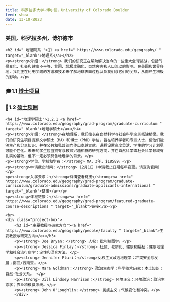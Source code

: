 ```yaml
---
title: 科罗拉多大学-博尔德，University of Colorado Boulder
feed: show
date: 13-10-2023
---
```


<html lang="zh">
<head>
    <meta charset="UTF-8">
    <title> 科罗拉多大学-博尔德，University of Colorado Boulder </title>
    <link rel="stylesheet" href="/assets/css/CSS.css">
</head>
<body>
    <h3>美国，科罗拉多州，博尔德市</h3>

    <h2 id=" 地理院系 ">🏫1 <a href=" https://www.colorado.edu/geography/ " target="_blank">地理系</a></h2>
    <p><strong>介绍：</strong> 我们的研究正在帮助解决当今的一些重大全球挑战，包括气候变化、社会和健康不平等、贫困、北极冰融化、自然灾害和人口流动的影响。在美国和世界各地，我们正在利用尖端的方法和技术来了解地球表面过程以及我们与它们的关系，从而产生积极的影响。</p>

<h3 id="博士项目">🎓1.1 <a href=" https://www.colorado.edu/geography/research-0 " target="_blank">博士项目</a></h3>

<h3 id="硕士项目">📖1.2 <a href=" https://www.lancaster.ac.uk/lec/graduate-school/taught-masters/ " target="_blank">硕士项目</a></h3>

    <h4 id="地理学硕士">1.2.1 <a href=" https://www.colorado.edu/geography/grad-program/graduate-curriculum " target="_blank">地理学硕士</a></h4>
    <p><strong>介绍：</strong>在地理系，我们擅长在自然科学与社会科学之间搭建桥梁。我们的研究生项目提供文学硕士（MA）和博士（PhD）学位，旨在培养学者和专业人士，使他们能够生产和分享知识，并在公共和私营部门作出卓越贡献。课程设置高度灵活，学生的学习计划尽可能个性化。未来的学生应当拥有与教师兴趣相符的研究方向，并在自然科学或社会科学领域有扎实的基础，但不一定必须具备地理学的背景。</p>
    <p><strong>学位、学制和学费：</strong> MA，3年，$18589。</p>
    <p><strong>申请截止时间：</strong> 12月1日（申请截止日期每年变更，请查询官网）</p>
    <p><strong>入学要求：</strong>详情查看链接</strong><a href=" https://www.colorado.edu/geography/grad-program/graduate-curriculum/graduate-admissions/graduate-applicants-international " target="_blank">链接</a></p>
    <p><strong>课程链接：</strong><a href=" https://www.colorado.edu/geography/grad-program/featured-graduate-course-descriptions " target="_blank">链接</a></p>

    <br>
    <div class="project-box">
        <h3 id="主要教授与研究方向"><a href=" https://www.colorado.edu/geography/people/faculty " target="_blank">主要教授与研究方向</a></h3>
        <p><strong> Joe Bryan：</strong> 人权；批判制图学。</p>
        <p><strong> Jessica Finlay：</strong> 社区、老龄化、健康和福祉；健康地理学和社会流行病学；定性和混合方法。</p>
        <p><strong> Jennifer Fluri：</strong>女权主义政治地理学；冲突安全与发展；南亚/西南亚。</p>
        <p><strong> Mara Goldman：</strong> 政治生态学；科学技术研究；本土知识；自然-社会关系。 </p>
        <p><strong> Jill Lindsey Harrison：</strong> 环境正义；环境政治；政治生态学；农业和粮食系统。</p>
        <p><strong> John O'Loughlin：</strong> 民族主义；气候变化和冲突。</p>
        </div>
<br>
    <br>



</body>
</html>


